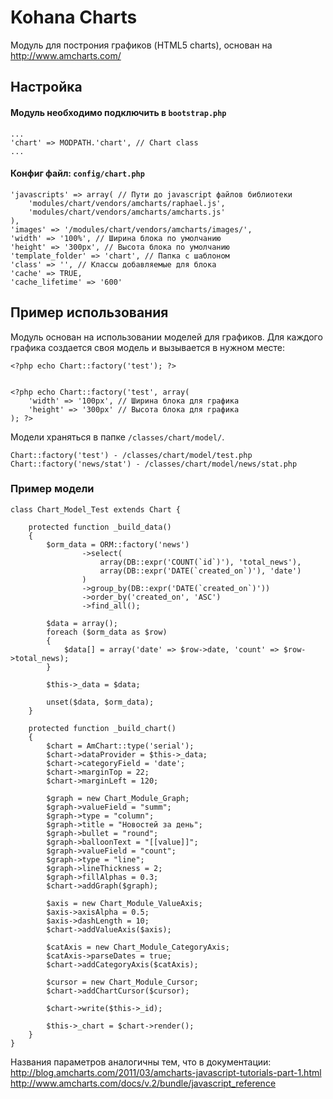 # Kohana Charts

Модуль для построния графиков (HTML5 charts), основан на http://www.amcharts.com/

## Настройка

#### Модуль необходимо подключить в `bootstrap.php`

	...
	'chart'	=> MODPATH.'chart', // Chart class
	...


#### Конфиг файл: `config/chart.php`

	'javascripts' => array( // Пути до javascript файлов библиотеки
		'modules/chart/vendors/amcharts/raphael.js',
		'modules/chart/vendors/amcharts/amcharts.js'
	),
	'images' => '/modules/chart/vendors/amcharts/images/',
	'width' => '100%', // Ширина блока по умолчанию
	'height' => '300px', // Высота блока по умолчанию
	'template_folder' => 'chart', // Папка с шаблоном
	'class' => '', // Классы добавляемые для блока
	'cache' => TRUE,
	'cache_lifetime' => '600'


## Пример использования

Модуль основан на использовании моделей для графиков. Для каждого графика создается своя модель и вызывается в нужном месте:

	<?php echo Chart::factory('test'); ?>


	<?php echo Chart::factory('test', array(
		'width' => '100px', // Ширина блока для графика
		'height' => '300px' // Высота блока для графика
	); ?>

	
Модели храняться в папке `/classes/chart/model/`. 

	Chart::factory('test') - /classes/chart/model/test.php
	Chart::factory('news/stat') - /classes/chart/model/news/stat.php

	
### Пример модели

	class Chart_Model_Test extends Chart {
	
		protected function _build_data() 
		{
			$orm_data = ORM::factory('news')
					->select(
						array(DB::expr('COUNT(`id`)'), 'total_news'),
						array(DB::expr('DATE(`created_on`)'), 'date')
					)
					->group_by(DB::expr('DATE(`created_on`)'))
					->order_by('created_on', 'ASC')
					->find_all();
		
			$data = array();
			foreach ($orm_data as $row) 
			{
				$data[] = array('date' => $row->date, 'count' => $row->total_news);
			}
		
			$this->_data = $data;
		
			unset($data, $orm_data);
		}
	
		protected function _build_chart() 
		{
			$chart = AmChart::type('serial');
			$chart->dataProvider = $this->_data;
			$chart->categoryField = 'date';
			$chart->marginTop = 22;
			$chart->marginLeft = 120;

			$graph = new Chart_Module_Graph;
			$graph->valueField = "summ";
			$graph->type = "column";
			$graph->title = "Новостей за день";
			$graph->bullet = "round";
			$graph->balloonText = "[[value]]";
			$graph->valueField = "count";
			$graph->type = "line";
			$graph->lineThickness = 2;
			$graph->fillAlphas = 0.3;
			$chart->addGraph($graph);

			$axis = new Chart_Module_ValueAxis;
			$axis->axisAlpha = 0.5;
			$axis->dashLength = 10;
			$chart->addValueAxis($axis);
		
			$catAxis = new Chart_Module_CategoryAxis;
			$catAxis->parseDates = true;
			$chart->addCategoryAxis($catAxis);

			$cursor = new Chart_Module_Cursor;
			$chart->addChartCursor($cursor);
		
			$chart->write($this->_id);

			$this->_chart = $chart->render();
		}
	}


Названия параметров аналогичны тем, что в документации:
http://blog.amcharts.com/2011/03/amcharts-javascript-tutorials-part-1.html
http://www.amcharts.com/docs/v.2/bundle/javascript_reference
